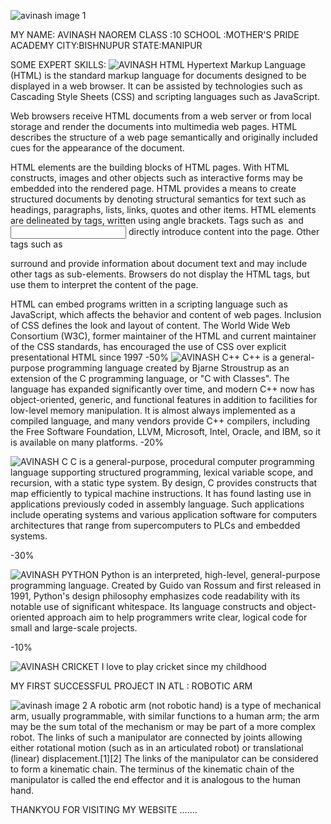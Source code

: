 ![avinash image 1](https://user-images.githubusercontent.com/66469455/84573024-a19afc80-adbb-11ea-8c3a-daf334443824.png)

MY NAME: AVINASH NAOREM
CLASS :10
SCHOOL :MOTHER'S PRIDE ACADEMY
CITY:BISHNUPUR
STATE:MANIPUR


SOME EXPERT SKILLS:
![AVINASH HTML](https://user-images.githubusercontent.com/66469455/84573392-d27c3100-adbd-11ea-86e4-907f4c3ba1a4.png)
Hypertext Markup Language (HTML) is the standard markup language for documents designed to be displayed in a web browser. It can be assisted by technologies such as Cascading Style Sheets (CSS) and scripting languages such as JavaScript.

Web browsers receive HTML documents from a web server or from local storage and render the documents into multimedia web pages. HTML describes the structure of a web page semantically and originally included cues for the appearance of the document.

HTML elements are the building blocks of HTML pages. With HTML constructs, images and other objects such as interactive forms may be embedded into the rendered page. HTML provides a means to create structured documents by denoting structural semantics for text such as headings, paragraphs, lists, links, quotes and other items. HTML elements are delineated by tags, written using angle brackets. Tags such as <img /> and <input /> directly introduce content into the page. Other tags such as <p> surround and provide information about document text and may include other tags as sub-elements. Browsers do not display the HTML tags, but use them to interpret the content of the page.

HTML can embed programs written in a scripting language such as JavaScript, which affects the behavior and content of web pages. Inclusion of CSS defines the look and layout of content. The World Wide Web Consortium (W3C), former maintainer of the HTML and current maintainer of the CSS standards, has encouraged the use of CSS over explicit presentational HTML since 1997
-50%
![AVINASH C++](https://user-images.githubusercontent.com/66469455/84573401-d8721200-adbd-11ea-912f-38db566ab3d0.png)
C++ is a general-purpose programming language created by Bjarne Stroustrup as an extension of the C programming language, or "C with Classes". The language has expanded significantly over time, and modern C++ now has object-oriented, generic, and functional features in addition to facilities for low-level memory manipulation. It is almost always implemented as a compiled language, and many vendors provide C++ compilers, including the Free Software Foundation, LLVM, Microsoft, Intel, Oracle, and IBM, so it is available on many platforms.
-20%

![AVINASH C](https://user-images.githubusercontent.com/66469455/84573406-db6d0280-adbd-11ea-9334-5a4000a6b2de.png)
 C is a general-purpose, procedural computer programming language supporting structured programming, lexical variable scope, and recursion, with a static type system. By design, C provides constructs that map efficiently to typical machine instructions. It has found lasting use in applications previously coded in assembly language. Such applications include operating systems and various application software for computers architectures that range from supercomputers to PLCs and embedded systems.
 
 -30%
 
 
![AVINASH PYTHON](https://user-images.githubusercontent.com/66469455/84573409-ddcf5c80-adbd-11ea-9934-5088829ee595.png)
Python is an interpreted, high-level, general-purpose programming language. Created by Guido van Rossum and first released in 1991, Python's design philosophy emphasizes code readability with its notable use of significant whitespace. Its language constructs and object-oriented approach aim to help programmers write clear, logical code for small and large-scale projects.

-10%


![AVINASH CRICKET](https://user-images.githubusercontent.com/66469455/84573410-e031b680-adbd-11ea-9ba9-fdc83fea1a75.png)
I love to play cricket since my childhood


MY FIRST SUCCESSFUL PROJECT IN ATL : ROBOTIC ARM

![avinash image 2](https://user-images.githubusercontent.com/66469455/84573027-a364c000-adbb-11ea-92f4-ac9ff944e5f6.png)
A robotic arm (not robotic hand) is a type of mechanical arm, usually programmable, with similar functions to a human arm; the arm may be the sum total of the mechanism or may be part of a more complex robot. The links of such a manipulator are connected by joints allowing either rotational motion (such as in an articulated robot) or translational (linear) displacement.[1][2] The links of the manipulator can be considered to form a kinematic chain. The terminus of the kinematic chain of the manipulator is called the end effector and it is analogous to the human hand.




THANKYOU FOR VISITING MY WEBSITE .......


